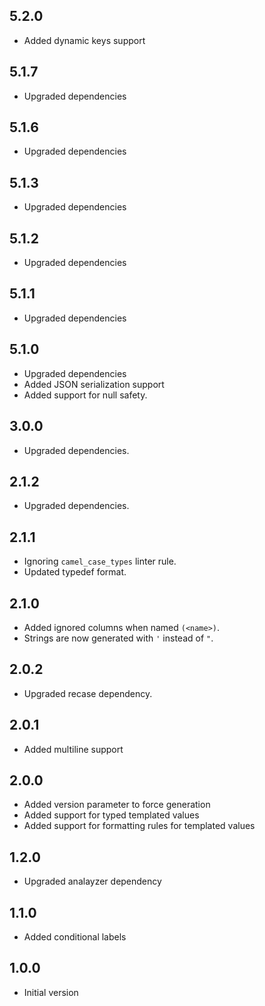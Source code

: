 ## 5.2.0

- Added dynamic keys support

## 5.1.7

- Upgraded dependencies

## 5.1.6

- Upgraded dependencies

## 5.1.3

- Upgraded dependencies

## 5.1.2

- Upgraded dependencies

## 5.1.1

- Upgraded dependencies

## 5.1.0

- Upgraded dependencies
- Added JSON serialization support
- Added support for null safety.

## 3.0.0

- Upgraded dependencies.

## 2.1.2

- Upgraded dependencies.

## 2.1.1

- Ignoring `camel_case_types` linter rule.
- Updated typedef format.

## 2.1.0

- Added ignored columns when named `(<name>)`.
- Strings are now generated with `'` instead of `"`. 

## 2.0.2

- Upgraded recase dependency.

## 2.0.1

- Added multiline support

## 2.0.0

- Added version parameter to force generation
- Added support for typed templated values
- Added support for formatting rules for templated values

## 1.2.0

- Upgraded analayzer dependency

## 1.1.0

- Added conditional labels

## 1.0.0

- Initial version
